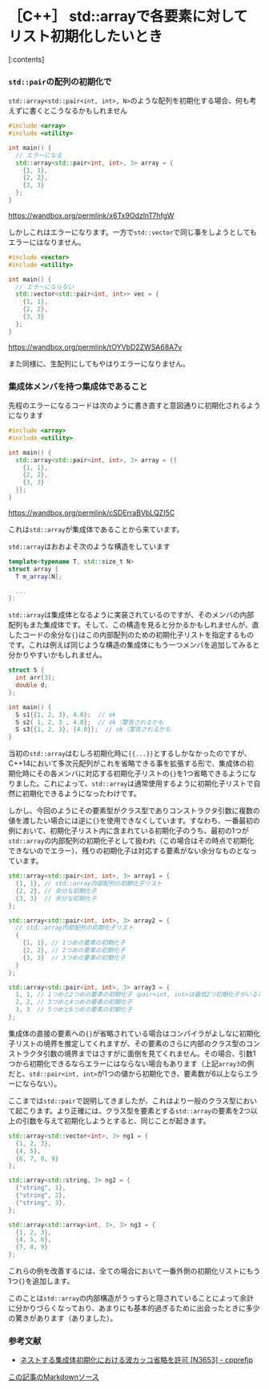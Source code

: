 # ［C++］ std::arrayで各要素に対してリスト初期化したいとき

[:contents]

### `std::pair`の配列の初期化で

`std::array<std::pair<int, int>, N>`のような配列を初期化する場合、何も考えずに書くとこうなるかもしれません

```cpp
#include <array>
#include <utility>

int main() {
  // エラーになる
  std::array<std::pair<int, int>, 3> array = {
    {1, 1},
    {2, 2},
    {3, 3}
  };
}
```
https://wandbox.org/permlink/x6Tx9OdzlnT7hfgW

しかしこれはエラーになります。一方で`std::vector`で同じ事をしようとしてもエラーにはなりません。

```cpp
#include <vector>
#include <utility>

int main() {
  // エラーにならない
  std::vector<std::pair<int, int>> vec = {
    {1, 1},
    {2, 2},
    {3, 3}
  };
}
```
https://wandbox.org/permlink/tOYVbD2ZWSA68A7v

また同様に、生配列にしてもやはりエラーになりません。

### 集成体メンバを持つ集成体であること

先程のエラーになるコードは次のように書き直すと意図通りに初期化されるようになります

```cpp
#include <array>
#include <utility>

int main() {
  std::array<std::pair<int, int>, 3> array = {{
    {1, 1},
    {2, 2},
    {3, 3}
  }};
}
```

https://wandbox.org/permlink/cSDErraBVbLQZI5C

これは`std::array`が集成体であることから来ています。

`std::array`はおおよそ次のような構造をしています

```cpp
template<typename T, std::size_t N>
struct array {
  T m_array[N];

  ...
}:
```

`std::array`は集成体となるように実装されているのですが、そのメンバの内部配列もまた集成体です。そして、この構造を見ると分かるかもしれませんが、直したコードの余分な`{}`はこの内部配列のための初期化子リストを指定するものです。これは例えば同じような構造の集成体にもう一つメンバを追加してみると分かりやすいかもしれません。

```cpp
struct S {
  int arr[3];
  double d;
};

int main() {
  S s1{{1, 2, 3}, 4.0};  // ok
  S s2{ 1, 2, 3 , 4.0};  // ok（警告されるかも
  S s3{{1, 2, 3}, {4.0}};  // ok（警告されるかも
}
```

当初の`std::array`はむしろ初期化時に`{{...}}`とするしかなかったのですが、C++14において多次元配列がこれを省略できる事を拡張する形で、集成体の初期化時にその各メンバに対応する初期化子リストの`{}`を1つ省略できるようになりました。これによって、`std::array`は通常使用するように初期化子リストで自然に初期化できるようになったわけです。

しかし、今回のようにその要素型がクラス型でありコンストラクタ引数に複数の値を渡したい場合には逆に`{}`を使用できなくしています。すなわち、一番最初の例において、初期化子リスト内に含まれている初期化子のうち、最初の1つが`std::array`の内部配列の初期化子として扱われ（この場合はその時点で初期化できないのでエラー）、残りの初期化子は対応する要素がない余分なものとなっています。

```cpp
std::array<std::pair<int, int>, 3> array1 = {
  {1, 1}, // std::array内部配列の初期化子リスト
  {2, 2}, // 余分な初期化子
  {3, 3}  // 余分な初期化子
};

std::array<std::pair<int, int>, 3> array2 = {
  // std::array内部配列の初期化子リスト
  {
    {1, 1}, // 1つめの要素の初期化子
    {2, 2}, // 2つめの要素の初期化子
    {3, 3}  // 3つめの要素の初期化子
  }
};

std::array<std::pair<int, int>, 3> array3 = {
  1, 1, // 1つめと2つめの要素の初期化子（pair<int, int>は最低2つ初期化子がいるのでエラー）
  2, 2, // 3つめと4つめの要素の初期化子
  3, 3  // 5つめと6つめの要素の初期化子
};
```

集成体の直接の要素への`{}`が省略されている場合はコンパイラがよしなに初期化子リストの境界を推定してくれますが、その要素のさらに内部のクラス型のコンストラクタ引数の境界まではさすがに面倒を見てくれません。その場合、引数1つから初期化できるならエラーにはならない場合もあります（上記`array3`の例だと、`std::pair<int, int>`が1つの値から初期化でき、要素数が6以上ならエラーにならない）。

ここまでは`std::pair`で説明してきましたが、これはより一般のクラス型において起こります。より正確には、クラス型を要素とする`std::array`の要素を2つ以上の引数を与えて初期化しようとすると、同じことが起きます。

```cpp
std::array<std::vector<int>, 3> ng1 = {
  {1, 2, 3},
  {4, 5},
  {6, 7, 8, 9}
};

std::array<std::string, 3> ng2 = {
  {"string", 1},
  {"string", 2},
  {"string", 3},
};

std::array<std::array<int, 3>, 3> ng3 = {
  {1, 2, 3},
  {4, 5, 6},
  {7, 8, 9}
};
```

これらの例を改善するには、全ての場合において一番外側の初期化リストにもう1つ`{}`を追加します。

このことは`std::array`の内部構造がうっすらと隠されていることによって余計に分かりづらくなっており、あまりにも基本的過ぎるために出会ったときに多少の驚きがあります（ありました）。

### 参考文献

- [ネストする集成体初期化における波カッコ省略を許可 [N3653] - cpprefjp](https://cpprefjp.github.io/lang/cpp14/brace_elision_in_array_temporary_initialization.html)

[この記事のMarkdownソース](https://github.com/onihusube/blog/blob/master/2024/20241031_array_curly_brackets.md)
